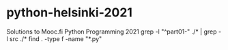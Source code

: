 # python-helsinki-2021

Solutions to Mooc.fi Python Programming 2021
grep -l "^part01-" ./* | grep -l src ./*
find . -type f -name "*.py"
